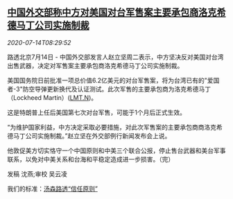 <!--1594716850000-->
[中国外交部称中方对美国对台军售案主要承包商洛克希德马丁公司实施制裁](https://cn.reuters.com/article/china-mofa-us-tw-weapon-sale-0714-idCNKCS24F0RQ)
------

<div><i>2020-07-14T08:29:52</i></div><div class="StandardArticleBody_body"><p>路透北京7月14日 - 中国外交部发言人赵立坚周二表示，中方坚决反对美国对台湾出售武器，决定对军售案主要承包商洛克希德马丁公司实施制裁。 </p><p>美国国务院日前批准一项总价值6.2亿美元的对台军售案，将为台湾已有的"爱国者-3"防空导弹更新换代及认证测试。此次军售的主要承包商为洛克希德马丁（Lockheed Martin）(<span id="symbol_LMT.N_0"><a href="//www.reuters.com/companies/LMT.N">LMT.N</a></span>)。 </p><p>这是特朗普上任后美国第七次对台军售，可能于1个月后正式生效。 </p><p>“为维护国家利益，中方决定采取必要措施，对此次军售案的主要承包商商洛克希德马丁公司实施制裁。”赵立坚在外交部例行新闻发布会上说。 </p><p>他敦促美方切实恪守一个中国原则和中美三个联合公报，停止售台武器和美台军事联系，以免对中美关系和台海和平稳定造成进一步损害。（完）      </p><div class="Attribution_container"><div class="Attribution_attribution"><p class="Attribution_content">发稿 沈燕;审校 吴云凌 </p></div></div><div class="StandardArticleBody_trustBadgeContainer"><span class="StandardArticleBody_trustBadgeTitle">我们的标准：</span><span class="trustBadgeUrl"><a href="https://www.thomsonreuters.cn/content/dam/openweb/documents/pdf/china/brochures/about-us-1.pdf">汤森路透“信任原则”</a></span></div></div>
